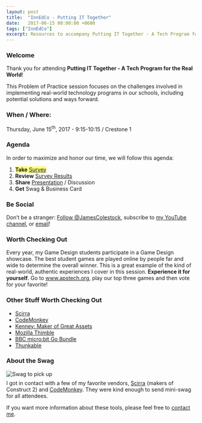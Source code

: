 ```yaml
---
layout: post
title:  "InnEdCo - Putting IT Together"
date:   2017-06-15 00:00:00 +0600
tags: ["InnEdCo"]
excerpt: Resources to accompany Putting IT Together - A Tech Program for the Real World
---
```

<h3>Welcome</h3>
<p>Thank you for attending <strong>Putting IT Together - A Tech Program for the Real World</strong>!</p>
<p>This Problem of Practice session focuses on the challenges involved in implementing real-world technology programs in our schools, including potential solutions and ways forward.</p>
<h3>When / Where:</h3>
<p>Thursday, June 15<sup>th</sup>, 2017 - 9:15-10:15 / Crestone 1</p>
<h3>Agenda</h3>
<p>In order to maximize and honor our time, we will follow this agenda:</p>
<ol>
   <li><span style="background-color: rgba(256,256,0,0.5);"><strong>Take</strong> <a class="typeform-share link" href="https://james834.typeform.com/to/w4gR7t" data-mode="drawer_right" target="_blank" title="Putting IT Together - Survey">Survey</a></span> <script> (function() { var qs,js,q,s,d=document, gi=d.getElementById, ce=d.createElement, gt=d.getElementsByTagName, id="typef_orm_share", b="https://embed.typeform.com/"; if(!gi.call(d,id)){ js=ce.call(d,"script"); js.id=id; js.src=b+"embed.js"; q=gt.call(d,"script")[0]; q.parentNode.insertBefore(js,q) } })() </script>
</li>
   <li><strong>Review</strong> <a href="https://james834.typeform.com/report/w4gR7t/doof" target="_blank" title="Putting IT Together - Survey Results">Survey Results</a></li>
   <li><strong>Share</strong> <a href="https://docs.google.com/presentation/d/1tqI5ZxwQLKqyIel0Z9TdTKGe8gZlOwkNmPzNx_H6-nY/edit?usp=sharing" title="Google Slides: Putting IT Together" target="_blank">Presentation</a> / Discussion</li>
   <li><strong>Get</strong> Swag &amp; Business Card</li>
</ol>
<h3>Be Social</h3>
<p>Don&rsquo;t be a stranger: <a href="https://twitter.com/JamesColestock" class="twitter-follow-button" data-show-screen-name="false" data-dnt="true" data-show-count="false">Follow @JamesColestock</a><script async src="//platform.twitter.com/widgets.js" charset="utf-8"></script>, subscribe to <a href="https://www.youtube.com/c/jamescolestock" target="_blank" title="Subscribe to my YouTube channel">my YouTube channel</a>, or <a href="mailto:james@colestock.com?Subject=Putting%20IT%20Together" target="_blank" title="Email me at james@colestock.com">email</a>!
<h3>Worth Checking Out</h3>
<p>Every year, my Game Design students participate in a Game Design showcase. The best student games are played online by people far and wide to determine the overall winner. This is a great example of the kind of real-world, authentic experiences I cover in this session. <strong>Experience it for yourself</strong>. Go to <a href="http://www.apstech.org" target="_blank" title="16-17 APSOL Game Design Showcase">www.apstech.org</a>, play our top three games and then vote for your favorite!</p>
<h3>Other Stuff Worth Checking Out</h3>
<ul>
   <li><a href="https://www.scirra.com/" target="_blank" title="Scirra: Makers of Construct 2">Scirra</a></li>
   <li><a href="https://www.playcodemonkey.com/" target="_blank" title="CodeMonkey">CodeMonkey</a></li>
   <li><a href="https://kenney.nl/" target="_blank" title="Kenney">Kenney: Maker of Great Assets</a></li>
   <li><a href="https://thimble.mozilla.org/en-US/" target="_blank" title="Thimble by Mozilla - An online code editor for learners & educators.">Mozilla Thimble</a></li>
   <li><a href="https://www.adafruit.com/product/3362" target="_blank" title="BBC micro:bit Go Bundle ID: 3362 - $16.50 : Adafruit Industries, Unique & fun DIY electronics and kits">BBC micro:bit Go Bundle</a></li>
   <li><a href="https://thunkable.com/#/" target="_blank" title="Thunkable">Thunkable</a></li>
</ul>
<h3>About the Swag</h3>
<img class="img-responsive" title="Don't forget to pick up your swag!" src="https://static.colestock.com/images/putting-it-together-swag-800x600.jpg" alt="Swag to pick up" />
<p style="margin-top: 0.5em;">I got in contact with a few of my favorite vendors, <a href="https://www.scirra.com/" target="_blank" title="Creators of Construct 2">Scirra</a> (makers of Construct 2) and <a href="https://www.playcodemonkey.com/" target="_blank" title="CodeMonkey">CodeMonkey</a>. They were kind enough to send mini-swag for all attendees.</p>
<p>If you want more information about these tools, please feel free to <a href="mailto:james@colestock.com?Subject=Putting%20IT%20Together" target="_blank">contact me</a>.</p>